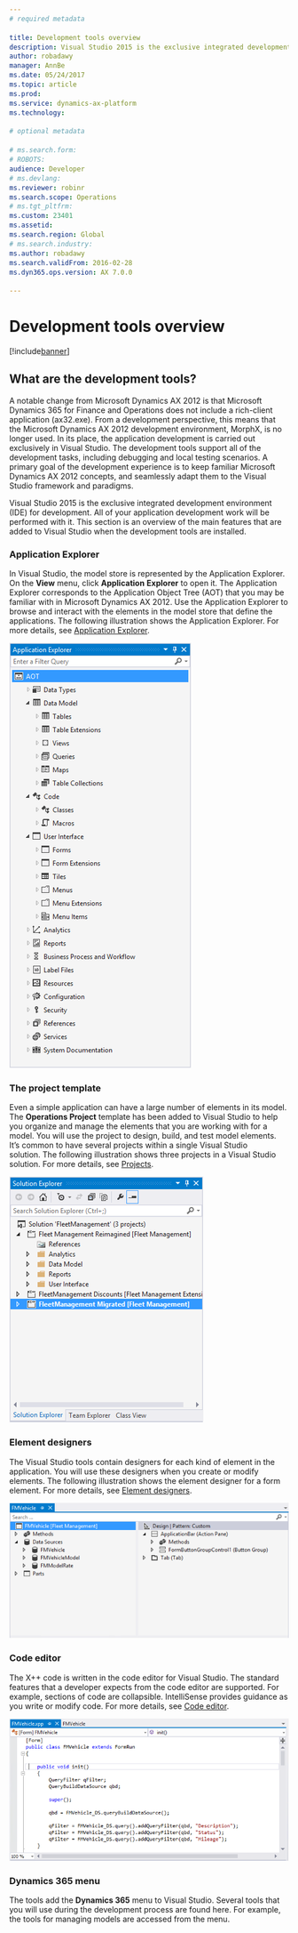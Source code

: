 ```yaml
---
# required metadata

title: Development tools overview
description: Visual Studio 2015 is the exclusive integrated development environment (IDE) for development.
author: robadawy
manager: AnnBe
ms.date: 05/24/2017
ms.topic: article
ms.prod: 
ms.service: dynamics-ax-platform
ms.technology: 

# optional metadata

# ms.search.form: 
# ROBOTS: 
audience: Developer
# ms.devlang: 
ms.reviewer: robinr
ms.search.scope: Operations
# ms.tgt_pltfrm: 
ms.custom: 23401
ms.assetid: 
ms.search.region: Global
# ms.search.industry: 
ms.author: robadawy
ms.search.validFrom: 2016-02-28
ms.dyn365.ops.version: AX 7.0.0

---
```


# Development tools overview

[!include[banner](../includes/banner.md)]

## What are the development tools?
A notable change from Microsoft Dynamics AX 2012 is that Microsoft Dynamics 365 for Finance and Operations does not include a rich-client application (ax32.exe). From a development perspective, this means that the Microsoft Dynamics AX 2012 development environment, MorphX, is no longer used. In its place, the application development is carried out exclusively in Visual Studio. The development tools support all of the development tasks, including debugging and local testing scenarios. A primary goal of the development experience is to keep familiar Microsoft Dynamics AX 2012 concepts, and seamlessly adapt them to the Visual Studio framework and paradigms.

Visual Studio 2015 is the exclusive integrated development environment (IDE) for development. All of your application development work will be performed with it. This section is an overview of the main features that are added to Visual Studio when the development tools are installed.

### Application Explorer
In Visual Studio, the model store is represented by the Application Explorer. On the **View** menu, click **Application** **Explorer** to open it. The Application Explorer corresponds to the Application Object Tree (AOT) that you may be familiar with in Microsoft Dynamics AX 2012. Use the Application Explorer to browse and interact with the elements in the model store that define the applications. The following illustration shows the Application Explorer. For more details, see [Application Explorer](application-explorer.md).

![Application Explorer](media/1_devotoolsconcept.png)

### The project template
Even a simple application can have a large number of elements in its model. The **Operations Project** template has been added to Visual Studio to help you organize and manage the elements that you are working with for a model. You will use the project to design, build, and test model elements. It’s common to have several projects within a single Visual Studio solution. The following illustration shows three projects in a Visual Studio solution. For more details, see [Projects](projects.md).

![Solution Explorer](media/2_devotoolsconcept.png)

### Element designers
The Visual Studio tools contain designers for each kind of element in the application. You will use these designers when you create or modify elements. The following illustration shows the element designer for a form element. For more details, see [Element designers](element-designers.md).

![Element designer](media/3_devotoolsconcept.png)

### Code editor
The X++ code is written in the code editor for Visual Studio. The standard features that a developer expects from the code editor are supported. For example, sections of code are collapsible. IntelliSense provides guidance as you write or modify code. For more details, see [Code editor](code-editor.md).

![Code editor](media/4_devotoolsconcept.png)

### Dynamics 365 menu
The tools add the **Dynamics 365** menu to Visual Studio. Several tools that you will use during the development process are found here. For example, the tools for managing models are accessed from the menu.

